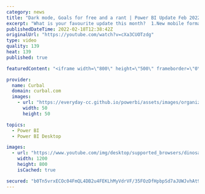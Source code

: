 ```yaml
---
category: news
title: "Dark mode, Goals for free and a rant | Power BI Update Feb 2022"
excerpt: "What is your favourite update this month?  1.New mobile formatting pane 2. New format pane on by default-but you still can disable it 3. Multirow selection on multicards   4.Dynamic M query parameters for SQL server (point to my video) https://www.youtube.com/watch?v=c1mezIySFf8  5. Power bi goals 6."
publishedDateTime: 2022-02-18T12:38:42Z
originalUrl: "https://youtube.com/watch?v=cXa3CUOTzdg"
type: video
quality: 139
heat: 139
published: true

featuredContent: "<iframe width=\"800\" height=\"500\" frameborder=\"0\" src=\"https://www.youtube.com/embed/cXa3CUOTzdg\" allow=\"accelerometer; autoplay; encrypted-media; gyroscope; picture-in-picture\" allowfullscreen></iframe>"

provider:
  name: Curbal
  domain: curbal.com
  images:
    - url: "https://everyday-cc.github.io/powerbi/assets/images/organizations/curbal.com-50x50.jpg"
      width: 50
      height: 50

topics:
  - Power BI
  - Power BI Desktop

images:
  - url: "https://www.youtube.com/img/desktop/supported_browsers/dinosaur.png"
    width: 1200
    height: 800
    isCached: true

secured: "b0Tn5vrxECOc04FmQL4DB2u4FEKLhMyVdrVF/35FOzDfHpbpSd7aJUWJvhAt9F5gFDRwpV28TS2f9skFzsu3jAYBVyRaV5ExoFKVkMDIQy8S+U8m96CfwmuIDtPtOPoPCYYGULh8X/jkXDWAWS3MCmtb5L1G7iRIwUfnbdU3vKwwRTSge2LqRE3zkoS3fLXRPsFDij0IKbzWzhoYXvbMkbRxTSk0e0yhffDtykiz4ZzT8bguR5V+oASKxZgqLkFf+XheehQQzP1fukI/XCoD3SWe6AAIX2tiYIgwFdMWcalQspA3oT/etcjZQiXHlQM4MiOfhl0XnWs+K//WwgVgPBzmudEdWwUsDMahGVn75HhdAI7VhpGD83YczTUYJvkw96gMmIlZj+HD/k7+5EsQgA/CmD+aKZKekfbC0mLtfIMGucHFTBD8J9mNDcFPiRjS;BMA8fkspNy01RHJP9AJT5g=="
---
```


